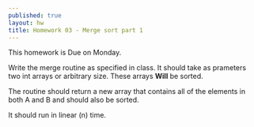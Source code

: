 ```yaml
---
published: true
layout: hw
title: Homework 03 - Merge sort part 1
---
```


This homework is Due on Monday.

Write the merge routine as specified in class. It should take as prameters
two int arrays or arbitrary size. These arrays **Will** be sorted.

The routine should return a new array that contains all of the elements in both A and B and should also be sorted.

It should run in linear (n) time.



